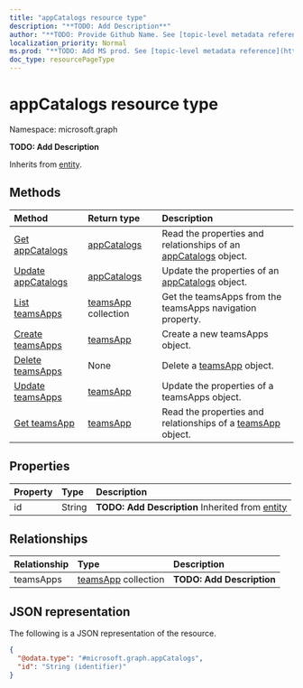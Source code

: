 ```yaml
---
title: "appCatalogs resource type"
description: "**TODO: Add Description**"
author: "**TODO: Provide Github Name. See [topic-level metadata reference](https://msgo.azurewebsites.net/add/document/guidelines/metadata.html#topic-level-metadata)**"
localization_priority: Normal
ms.prod: "**TODO: Add MS prod. See [topic-level metadata reference](https://msgo.azurewebsites.net/add/document/guidelines/metadata.html#topic-level-metadata)**"
doc_type: resourcePageType
---
```


# appCatalogs resource type


Namespace: microsoft.graph

**TODO: Add Description**


Inherits from [entity](../resources/entity.md).

## Methods
|Method|Return type|Description|
|:---|:---|:---|
|[Get appCatalogs](../api/appcatalogs-get.md)|[appCatalogs](../resources/appcatalogs.md)|Read the properties and relationships of an [appCatalogs](../resources/appcatalogs.md) object.|
|[Update appCatalogs](../api/appcatalogs-update.md)|[appCatalogs](../resources/appcatalogs.md)|Update the properties of an [appCatalogs](../resources/appcatalogs.md) object.|
|[List teamsApps](../api/appcatalogs-list-teamsapps.md)|[teamsApp](../resources/teamsapp.md) collection|Get the teamsApps from the teamsApps navigation property.|
|[Create teamsApps](../api/appcatalogs-post-teamsapps.md)|[teamsApp](../resources/teamsapp.md)|Create a new teamsApps object.|
|[Delete teamsApps](../api/appcatalogs-delete-teamsapps.md)|None|Delete a [teamsApp](../resources/teamsapp.md) object.|
|[Update teamsApps](../api/appcatalogs-update-teamsapps.md)|[teamsApp](../resources/teamsapp.md)|Update the properties of a teamsApps object.|
|[Get teamsApp](../api/teamsapp-get.md)|[teamsApp](../resources/teamsapp.md)|Read the properties and relationships of a [teamsApp](../resources/teamsapp.md) object.|

## Properties
|Property|Type|Description|
|:---|:---|:---|
|id|String|**TODO: Add Description** Inherited from [entity](../resources/entity.md)|

## Relationships
|Relationship|Type|Description|
|:---|:---|:---|
|teamsApps|[teamsApp](../resources/teamsapp.md) collection|**TODO: Add Description**|

## JSON representation
The following is a JSON representation of the resource.
<!-- {
  "blockType": "resource",
  "keyProperty": "id",
  "@odata.type": "microsoft.graph.appCatalogs",
  "baseType": "microsoft.graph.entity",
  "openType": false
}
-->
``` json
{
  "@odata.type": "#microsoft.graph.appCatalogs",
  "id": "String (identifier)"
}
```

